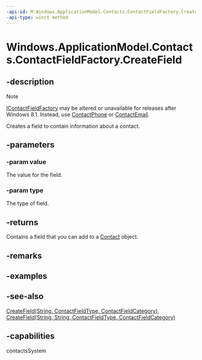 ```yaml
---
-api-id: M:Windows.ApplicationModel.Contacts.ContactFieldFactory.CreateField(System.String,Windows.ApplicationModel.Contacts.ContactFieldType)
-api-type: winrt method
---
```


<!-- Method syntax
public Windows.ApplicationModel.Contacts.ContactField CreateField(System.String value, Windows.ApplicationModel.Contacts.ContactFieldType type)
-->

# Windows.ApplicationModel.Contacts.ContactFieldFactory.CreateField

## -description
> [!NOTE]
> [IContactFieldFactory](icontactfieldfactory.md) may be altered or unavailable for releases after Windows 8.1. Instead, use [ContactPhone](contactphone.md) or [ContactEmail](contactemail.md).

Creates a field to contain information about a contact.

## -parameters
### -param value
The value for the field.

### -param type
The type of field.

## -returns
Contains a field that you can add to a [Contact](contact.md) object.

## -remarks

## -examples

## -see-also
[CreateField(String, ContactFieldType, ContactFieldCategory)](contactfieldfactory_createfield_377552818.md), [CreateField(String, String, ContactFieldType, ContactFieldCategory)](contactfieldfactory_createfield_1958768016.md)
## -capabilities
contactsSystem

